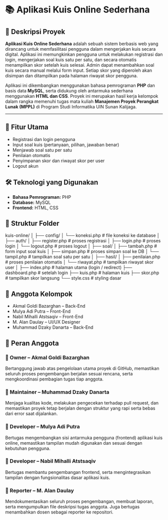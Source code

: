 # 📚 Aplikasi Kuis Online Sederhana

## 📝 Deskripsi Proyek
**Aplikasi Kuis Online Sederhana** adalah sebuah sistem berbasis web yang dirancang untuk memfasilitasi pengguna dalam mengerjakan kuis secara digital. Aplikasi ini memungkinkan pengguna untuk melakukan registrasi dan login, mengerjakan soal kuis satu per satu, dan secara otomatis menampilkan skor setelah kuis selesai. Admin dapat menambahkan soal kuis secara manual melalui form input. Setiap skor yang diperoleh akan disimpan dan ditampilkan pada halaman riwayat skor pengguna.

Aplikasi ini dikembangkan menggunakan bahasa pemrograman **PHP** dan basis data **MySQL**, serta didukung oleh antarmuka sederhana menggunakan **HTML dan CSS**. Proyek ini merupakan hasil kerja kelompok dalam rangka memenuhi tugas mata kuliah **Manajemen Proyek Perangkat Lunak (MPPL)** di Program Studi Informatika UIN Sunan Kalijaga.

---

## 🎯 Fitur Utama
- Registrasi dan login pengguna
- Input soal kuis (pertanyaan, pilihan, jawaban benar)
- Menjawab soal satu per satu
- Penilaian otomatis
- Penyimpanan skor dan riwayat skor per user
- Logout akun

## 🛠️ Teknologi yang Digunakan
- **Bahasa Pemrograman:** PHP
- **Database:** MySQL
- **Frontend:** HTML, CSS

## 📁 Struktur Folder
kuis-online/
│
├── config/
│   └── koneksi.php               # file koneksi ke database
│
├── auth/
│   ├── register.php              # proses registrasi
│   ├── login.php                 # proses login
│   └── logout.php                # proses logout
│
├── soal/
│   ├── tambah.php                # form input soal kuis
│   ├── simpan.php                # proses simpan soal ke DB
│   └── tampil.php                # tampilkan soal satu per satu
│
├── hasil/
│   ├── penilaian.php             # proses penilaian otomatis
│   └── riwayat.php               # tampilkan riwayat skor user
│
├── index.php                     # halaman utama (login / redirect)
├── dashboard.php                 # setelah login
├── kuis.php                      # halaman kuis
├── skor.php                      # tampilkan skor langsung
└── style.css                     # styling dasar

## 👥 Anggota Kelompok

- Akmal Goldi Bazarghan – Back-End  
- Mulya Adi Putra – Front-End  
- Nabil Mihalli Atstsaqiv – Front-End  
- M. Alan Daulay – UI/UX Designer  
- Muhammad Dzaky Danarta – Back-End

## 🔧 Peran Anggota

### 🔸 Owner – Akmal Goldi Bazarghan  
Bertanggung jawab atas pengelolaan utama proyek di GitHub, memastikan seluruh proses pengembangan berjalan sesuai rencana, serta mengkoordinasi pembagian tugas tiap anggota.

### 🔸 Maintainer – Muhammad Dzaky Danarta  
Menjaga kualitas kode, melakukan pengecekan terhadap pull request, dan memastikan proyek tetap berjalan dengan struktur yang rapi serta bebas dari error saat dijalankan.

### 🔸 Developer – Mulya Adi Putra  
Bertugas mengembangkan sisi antarmuka pengguna (frontend) aplikasi kuis online, memastikan tampilan mudah digunakan dan sesuai dengan kebutuhan pengguna.

### 🔸 Developer – Nabil Mihalli Atstsaqiv  
Bertugas membantu pengembangan frontend, serta mengintegrasikan tampilan dengan fungsionalitas dasar aplikasi kuis.

### 🔸 Reporter – M. Alan Daulay  
Mendokumentasikan seluruh proses pengembangan, membuat laporan, serta mengumpulkan file deskripsi tugas anggota. Juga bertugas menambahkan dosen sebagai reporter ke repositori.
